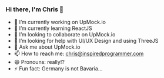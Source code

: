 ### Hi there, I'm Chris 👋

- 🔭 I’m currently working on UpMock.io
- 🌱 I’m currently learning ReactJS
- 👯 I’m looking to collaborate on UpMock.io
- 🤔 I’m looking for help with UI/UX Design and using ThreeJS
- 💬 Ask me about UpMock.io
- 📫 How to reach me: chris@inspiredprogrammer.com
- 😄 Pronouns: really!?
- ⚡ Fun fact: Germany is not Bavaria...

